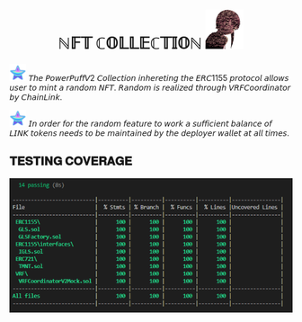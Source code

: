 <h1 align="center">ℕ𝔽𝕋 ℂ𝕆𝕃𝕃𝔼ℂ𝕋𝕀𝕆ℕ
<img src="https://github.com/juuroudojo/images/blob/main/Addicted%20to%20Ink.gif" height="70"/></h1> 



<img src="https://github.com/juuroudojo/images/blob/main/e35716d698ab10a7a730ea8e0db6d405.png" height="30"/> 𝘛𝘩𝘦 𝘗𝘰𝘸𝘦𝘳𝘗𝘶𝘧𝘧𝘝2 𝘊𝘰𝘭𝘭𝘦𝘤𝘵𝘪𝘰𝘯 𝘪𝘯𝘩𝘦𝘳𝘦𝘵𝘪𝘯𝘨 𝘵𝘩𝘦 𝘌𝘙𝘊1155 𝘱𝘳𝘰𝘵𝘰𝘤𝘰𝘭 𝘢𝘭𝘭𝘰𝘸𝘴 𝘶𝘴𝘦𝘳 𝘵𝘰 𝘮𝘪𝘯𝘵 𝘢 𝘳𝘢𝘯𝘥𝘰𝘮 𝘕𝘍𝘛. 𝘙𝘢𝘯𝘥𝘰𝘮 𝘪𝘴 𝘳𝘦𝘢𝘭𝘪𝘻𝘦𝘥 𝘵𝘩𝘳𝘰𝘶𝘨𝘩 𝘝𝘙𝘍𝘊𝘰𝘰𝘳𝘥𝘪𝘯𝘢𝘵𝘰𝘳 𝘣𝘺 𝘊𝘩𝘢𝘪𝘯𝘓𝘪𝘯𝘬.

<img src="https://github.com/juuroudojo/images/blob/main/e35716d698ab10a7a730ea8e0db6d405.png" height="30"/> 𝘐𝘯 𝘰𝘳𝘥𝘦𝘳 𝘧𝘰𝘳 𝘵𝘩𝘦 𝘳𝘢𝘯𝘥𝘰𝘮 𝘧𝘦𝘢𝘵𝘶𝘳𝘦 𝘵𝘰 𝘸𝘰𝘳𝘬 𝘢 𝘴𝘶𝘧𝘧𝘪𝘤𝘪𝘦𝘯𝘵 𝘣𝘢𝘭𝘢𝘯𝘤𝘦 𝘰𝘧 𝘓𝘐𝘕𝘒 𝘵𝘰𝘬𝘦𝘯𝘴 𝘯𝘦𝘦𝘥𝘴 𝘵𝘰 𝘣𝘦 𝘮𝘢𝘪𝘯𝘵𝘢𝘪𝘯𝘦𝘥 𝘣𝘺 𝘵𝘩𝘦 𝘥𝘦𝘱𝘭𝘰𝘺𝘦𝘳 𝘸𝘢𝘭𝘭𝘦𝘵 𝘢𝘵 𝘢𝘭𝘭 𝘵𝘪𝘮𝘦𝘴.


<h2> 𝐓𝐄𝐒𝐓𝐈𝐍𝐆 𝐂𝐎𝐕𝐄𝐑𝐀𝐆𝐄 </h2>
<img src="https://github.com/juuroudojo/images/blob/main/image.png" />

